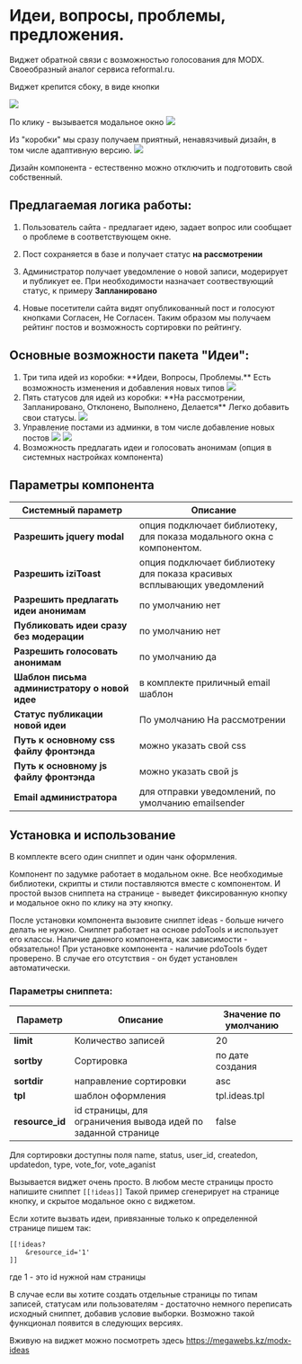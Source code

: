 
# Идеи, вопросы, проблемы, предложения.
Виджет обратной связи с возможностью голосования для MODX.  Своеобразный аналог сервиса reformal.ru.

Виджет крепится сбоку, в виде кнопки

<img src="https://file.modx.pro/files/4/d/e/4dedc3fa3987b965cc643d673774c4c6s.jpg">

По клику - вызывается модальное окно
<img src="https://file.modx.pro/files/f/7/7/f775750f2e2cef567e9fc55ab842396ds.jpg">

Из "коробки" мы сразу получаем приятный, ненавязчивый дизайн, в том числе адаптивную версию.
<img src="https://file.modx.pro/files/a/d/3/ad3e443dc5c0b21189f5102d68218595s.jpg">

Дизайн компонента - естественно можно отключить и подготовить свой собственный.


## Предлагаемая логика работы:
1. Пользователь сайта - предлагает идею, задает вопрос или сообщает о проблеме в соответствующем окне.

2. Пост сохраняется в базе и получает статус <strong>на рассмотрении</strong>

3. Администратор получает уведомление о новой записи, модерирует и публикует ее. При необходимости назначает соотвествующий статус, к примеру <strong>Запланировано</strong>

4. Новые посетители сайта видят опубликованный пост и голосуют кнопками Согласен, Не Согласен. Таким образом мы получаем рейтинг постов и возможность сортировки по рейтингу.



## Основные возможности пакета "Идеи":
<ol>
<li>Три типа идей из коробки: **Идеи, Вопросы, Проблемы.**  Есть возможность изменения и добавления новых типов
<img src="https://file.modx.pro/files/c/5/d/c5d3db20324b55f2f9390317d0b3ebce.png">
</li>



<li>Пять статусов для идей из коробки:  **На рассмотрении, Запланировано, Отклонено, Выполнено, Делается**
Легко добавить свои статусы.
<img src="https://file.modx.pro/files/d/c/1/dc171f7cf9ec3746b875de785080461f.png">
</li>



<li>Управление постами из админки, в том числе  добавление новых постов
<img src="https://file.modx.pro/files/f/3/d/f3de6a641d93b19fea4c964ddc3e3483.png">


<img src="https://file.modx.pro/files/a/0/4/a046804374888b63cf877fb5aaaeb5a5.png">
</li>



<li>Возможность предлагать идеи и голосовать анонимам (опция в системных настройках компонента)</li>
</ol>


## Параметры компонента
Системный параметр  | Описание
------------- | -------------
**Разрешить jquery modal**  | опция подключает библиотеку, для показа модального окна с компонентом.
**Разрешить iziToast**  | опция подключает библиотеку для показа красивых всплывающих уведомлений
**Разрешить предлагать идеи анонимам**  | по умолчанию нет
**Публиковать идеи сразу без модерации**  | по умолчанию нет
**Разрешить голосовать анонимам** | по умолчанию да
**Шаблон письма администратору о новой идее** | в комплекте приличный email шаблон
**Статус публикации новой идеи** | По умолчанию На рассмотрении
**Путь к основному css файлу фронтэнда** | можно указать свой css
**Путь к основному js файлу фронтэнда** | можно указать свой js
**Email администратора** | для отправки уведомлений, по умолчанию emailsender


## Установка и использование
В комплекте всего один сниппет и один чанк оформления.

Компонент по задумке работает в модальном окне.  Все необходимые библиотеки, скрипты и стили поставляются вместе с компонентом. И простой вызов сниппета на странице - выведет фиксированную кнопку и модальное окно по клику на эту кнопку.

После установки компонента вызовите сниппет ideas - больше ничего делать не нужно.
Сниппет работает на основе pdoTools и использует его классы.  Наличие данного компонента, как зависимости - обязательно! При установке компонента - наличие pdoTools будет проверено. В случае его отсутствия - он будет установлен автоматически.

### Параметры сниппета:

Параметр  | Описание | Значение по умолчанию
------------- | ------------- | -------------
**limit**  | Количество записей |  20
**sortby** | Сортировка  | по дате создания
**sortdir**  | направление сортировки  | asc
**tpl** | шаблон оформления | tpl.ideas.tpl
**resource_id** | id страницы, для ограничения вывода идей по заданной странице | false


Для сортировки доступны поля name, status, user_id, createdon, updatedon, type, vote_for, vote_aganist

Вызывается виджет очень просто. 
В любом месте страницы просто напишите сниппет
```[[!ideas]]```
Такой пример сгенерирует на странице кнопку, и скрытое модальное окно с виджетом. 

Если хотите вызвать идеи, привязанные только к определенной странице пишем так:
```
[[!ideas?
    &resource_id='1'
]]
```
где 1 - это id нужной нам страницы

В случае если вы хотите создать отдельные страницы по типам записей, статусам или пользователям - достаточно немного переписать исходный сниппет, добавив условие выборки.  Возможно такой функционал появится в следующих версиях.

Вживую на виджет можно посмотреть здесь https://megawebs.kz/modx-ideas

